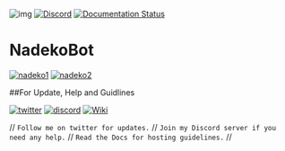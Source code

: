 ![img](https://ci.appveyor.com/api/projects/status/gmu6b3ltc80hr3k9?svg=true)
[![Discord](https://discordapp.com/api/guilds/117523346618318850/widget.png)](https://discord.gg/0ehQwTK2RBjAxzEY)
[![Documentation Status](https://readthedocs.org/projects/nadekobot/badge/?version=latest)](http://nadekobot.readthedocs.io/en/1.0/?badge=latest)
# NadekoBot
[![nadeko1](https://cdn.discordapp.com/attachments/155726317222887425/252058422726361088/IMG_1483.PNG)](https://discordapp.com/oauth2/authorize?client_id=170254782546575360&scope=bot&permissions=66186303)
[![nadeko2](https://cdn.discordapp.com/attachments/155726317222887425/252058433052868609/IMG_1484.PNG)](http://nadekobot.readthedocs.io/en/1.0/Commands%20List/)

##For Update, Help and Guidlines

[![twitter](https://cdn.discordapp.com/attachments/155726317222887425/252037169894391810/IMG_1470.PNG)](https://twitter.com/TheNadekoBot) [![discord](https://cdn.discordapp.com/attachments/155726317222887425/252029948741550081/IMG_1461.PNG)](https://discord.gg/0ehQwTK2RBjAxzEY) [![Wiki](https://cdn.discordapp.com/attachments/155726317222887425/252046873408307200/IMG_1476.PNG)](http://nadekobot.readthedocs.io/en/1.0/)

// `Follow me on twitter for updates.` // `Join my Discord server if you need any help.` // `Read the Docs for hosting guidelines.` //
